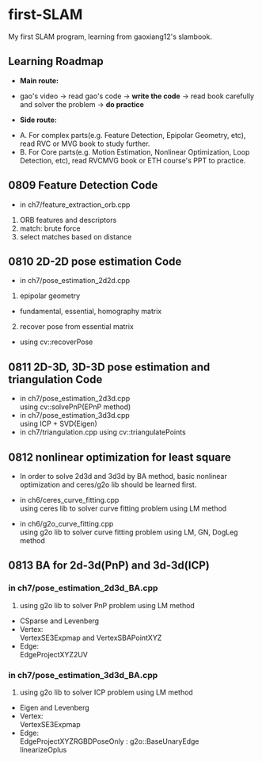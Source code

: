 # first-SLAM
My first SLAM program, learning from gaoxiang12's slambook.

## Learning Roadmap
+ **Main route:**
- gao's video -> read gao's code -> **write the code** -> read book carefully and solver the problem -> **do practice**
+ **Side route:**
- A. For complex parts(e.g. Feature Detection, Epipolar Geometry, etc), read RVC or MVG book to study further.
- B. For Core parts(e.g. Motion Estimation, Nonlinear Optimization, Loop Detection, etc), read RVCMVG book or ETH course's PPT to practice.

## 0809 Feature Detection Code
- in ch7/feature_extraction_orb.cpp
1. ORB features and descriptors
2. match: brute force
3. select matches based on distance

## 0810 2D-2D pose estimation Code
- in ch7/pose_estimation_2d2d.cpp

1. epipolar geometry 
- fundamental, essential, homography matrix 
2. recover pose from essential matrix
- using cv::recoverPose

## 0811 2D-3D, 3D-3D pose estimation and triangulation Code
- in ch7/pose_estimation_2d3d.cpp<br>
  using cv::solvePnP(EPnP method)
- in ch7/pose_estimation_3d3d.cpp<br>
  using ICP + SVD(Eigen)
- in ch7/triangulation.cpp
  using cv::triangulatePoints<br>

## 0812 nonlinear optimization for least square
- In order to solve 2d3d and 3d3d by BA method, basic nonlinear optimization and ceres/g2o lib should be learned first.

- in ch6/ceres_curve_fitting.cpp<br>
  using ceres lib to solver curve fitting problem using LM method
- in ch6/g2o_curve_fitting.cpp<br>
  using g2o lib to solver curve fitting problem using LM, GN, DogLeg method

## 0813 BA for 2d-3d(PnP) and 3d-3d(ICP)
### in ch7/pose_estimation_2d3d_BA.cpp
1. using g2o lib to solver PnP problem using LM method
- CSparse and Levenberg
- Vertex:<br>
  VertexSE3Expmap and VertexSBAPointXYZ 
- Edge:<br>
  EdgeProjectXYZ2UV
### in ch7/pose_estimation_3d3d_BA.cpp<br>
1. using g2o lib to solver ICP problem using LM method
- Eigen and Levenberg
- Vertex:<br>
  VertexSE3Expmap 
- Edge:<br>
  EdgeProjectXYZRGBDPoseOnly : g2o::BaseUnaryEdge<br>
  linearizeOplus

